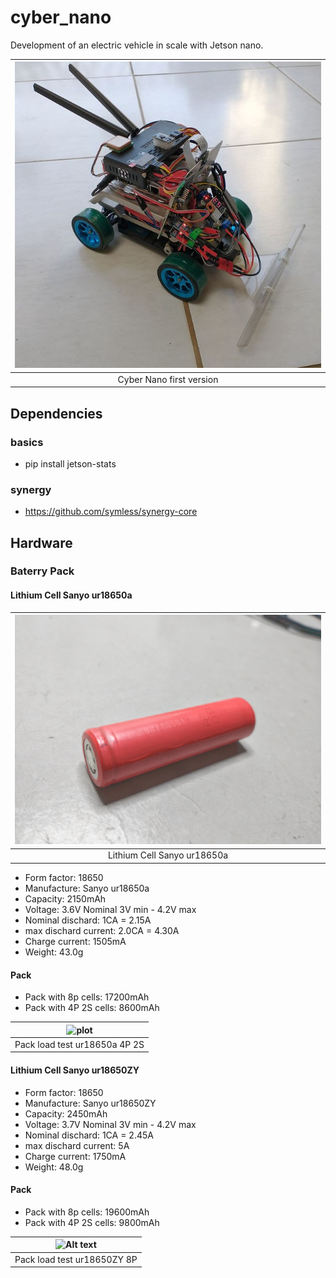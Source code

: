 # cyber_nano

Development of an electric vehicle in scale with Jetson nano.

|![plot](./docs/img/cyber_nano.jpg)|
|:--:|
| Cyber Nano first version |

## Dependencies

### basics

- pip install jetson-stats

### synergy 

- https://github.com/symless/synergy-core

## Hardware

### Baterry Pack

#### Lithium Cell Sanyo ur18650a

|![plot](./docs/img/IMG_20221101_205019132-01.jpeg)|
|:--:|
| Lithium Cell Sanyo ur18650a |
- Form factor: 18650
- Manufacture: Sanyo ur18650a
- Capacity: 2150mAh
- Voltage: 3.6V Nominal 3V min - 4.2V max
- Nominal dischard: 1CA = 2.15A
- max dischard current: 2.0CA = 4.30A
- Charge current: 1505mA
- Weight: 43.0g
#### Pack
- Pack with 8p cells: 17200mAh
- Pack with 4P 2S cells: 8600mAh

|![plot](./docs/img/IMG_20221101_222507422-01.jpeg)
|:--:|
|Pack load test ur18650a 4P 2S|


#### Lithium Cell Sanyo ur18650ZY
- Form factor: 18650
- Manufacture: Sanyo ur18650ZY
- Capacity: 2450mAh
- Voltage: 3.7V Nominal 3V min - 4.2V max
- Nominal dischard: 1CA = 2.45A
- max dischard current:  5A
- Charge current: 1750mA
- Weight: 48.0g
#### Pack
- Pack with 8p cells: 19600mAh
- Pack with 4P 2S cells: 9800mAh

|![Alt text](./docs/img/IMG_20221104_214909092-01.jpeg)
|:--:|
|Pack load test ur18650ZY 8P|